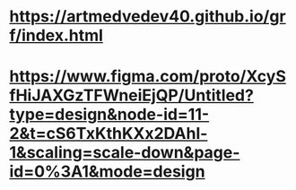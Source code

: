 # https://artmedvedev40.github.io/grf/index.html
# https://www.figma.com/proto/XcySfHiJAXGzTFWneiEjQP/Untitled?type=design&node-id=11-2&t=cS6TxKthKXx2DAhl-1&scaling=scale-down&page-id=0%3A1&mode=design
